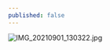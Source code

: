 ```yaml
---
published: false
---
```



![IMG_20210901_130322.jpg]({{site.baseurl}}/images/IMG_20210901_130322.jpg)
